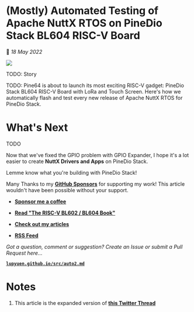 # (Mostly) Automated Testing of Apache NuttX RTOS on PineDio Stack BL604 RISC-V Board

📝 _18 May 2022_

![](https://lupyuen.github.io/images/auto2-title.jpg)

TODO: Story

TODO: Pine64 is about to launch its most exciting RISC-V gadget: PineDio Stack BL604 RISC-V Board with LoRa and Touch Screen. Here's how we automatically flash and test every new release of Apache NuttX RTOS for PineDio Stack.

# What's Next

TODO

Now that we've fixed the GPIO problem with GPIO Expander, I hope it's a lot easier to create __NuttX Drivers and Apps__ on PineDio Stack.

Lemme know what you're building with PineDio Stack!

Many Thanks to my [__GitHub Sponsors__](https://github.com/sponsors/lupyuen) for supporting my work! This article wouldn't have been possible without your support.

-   [__Sponsor me a coffee__](https://github.com/sponsors/lupyuen)

-   [__Read "The RISC-V BL602 / BL604 Book"__](https://lupyuen.github.io/articles/book)

-   [__Check out my articles__](https://lupyuen.github.io)

-   [__RSS Feed__](https://lupyuen.github.io/rss.xml)

_Got a question, comment or suggestion? Create an Issue or submit a Pull Request here..._

[__`lupyuen.github.io/src/auto2.md`__](https://github.com/lupyuen/lupyuen.github.io/blob/master/src/auto2.md)

# Notes

1.  This article is the expanded version of [__this Twitter Thread__](https://twitter.com/MisterTechBlog/status/1519541046803271682)
